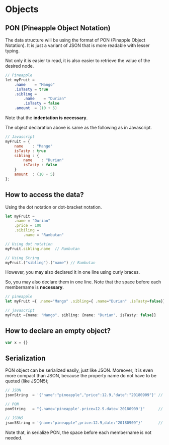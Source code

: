 # Objects
## PON (Pineapple Object Notation)
The data structure will be using the format of PON (Pinapple Object Notation). It is just a variant of JSON that is more readable with lesser typing.

Not only it is easier to read, it is also easier to retrieve the value of the desired node.

```java
// Pineapple 
let myFruit =
    .name    = "Mango" 
    .isTasty = true
    .sibling =
        .name    = "Durian"
        .isTasty = false
    .amount  = (10 + 5)
```
Note that the **indentation is necessary**.

The object declaration above is same as the following as in Javascript.
```js
// Javascript
myFruit = {
    name    : "Mango" 
    isTasty : true
    sibling : {
        name    : "Durian"
        isTasty : false
    }
    amount  : (10 + 5)
};
```

## How to access the data?
Using the dot notation or dot-bracket notation.
```js
let myFruit = 
    .name = "Durian"
    .price = 100
    .sibiling =
        .name = "Rambutan"

// Using dot notation
myFruit.sibling.name  // Rambutan

// Using String
myFruit.("sibling").("name") // Rambutan
```


However, you may also declared it in one line using curly braces.

So, you may also declare them in one line. 
Note that the space before each membername is **necessary**.
```ts
// pineapple
let myFruit ={ .name="Mango" .sibling={ .name="Durian" .isTasty=false}}

// javascript
myFruit ={name: "Mango", sibling: {name: "Durian", isTasty: false}}
```



## How to declare an empty object?
```js
var x = {}
```
## Serialization
PON object can be serialized easily, just like JSON. Moreover, it is even more compact than JSON, because the property name do not have to be quoted (like JSON5);
```js
// JSON
jsonString  = '{"name":"pineapple","price":12.9,"date":"20180909"}' // 51 characters

// PON
ponString   = "{.name='pineapple'.price=12.9.date='20180909'}"      // 46 characters

// JSON5
json5String = '{name:"pineapple",price:12.9,date:"20180909"}'       // 45 characters
```
Note that, in serialize PON, the space before each membername is not needed.